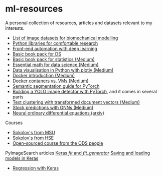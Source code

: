 # ml-resources
A personal collection of resources, articles and datasets relevant to my interests.

- [List of image datasets for biomechanical modelling](https://github.com/ssttv/ml-resources/blob/master/bio-image-datasets.md/)
- [Python libraries for comfortable research](https://datahub.packtpub.com/deep-learning/15-useful-python-libraries-to-make-your-data-science-tasks-easier/)
- [Front-end automation with deep learning](https://blog.insightdatascience.com/automated-front-end-development-using-deep-learning-3169dd086e82)
- [Basic book pack for DS](https://hackernoon.com/wannabe-data-scientists-learn-the-basics-with-these-7-books-1a41cfbbdd34)
- [Basic book pack for statistics (Medium)](https://medium.com/@datalab/aspiring-data-scientists-start-to-learn-statistics-with-these-6-books-a33bbb55b8e9)
- [Essential math for data science (Medium)](https://medium.com/s/story/essential-math-for-data-science-why-and-how-e88271367fbd)
- [Data visualisation in Python with plotly (Medium)](https://towardsdatascience.com/the-next-level-of-data-visualization-in-python-dd6e99039d5e)
- [Docker introduction (Medium)](https://towardsdatascience.com/learn-enough-docker-to-be-useful-b7ba70caeb4b)
- [Docker contaners vs. VMs (Medium)](https://medium.freecodecamp.org/a-beginner-friendly-introduction-to-containers-vms-and-docker-79a9e3e119b)
- [Semantic segmentation guide for PyTorch](https://signalvnoise.com/posts/2380-you-couldnt-pay-me-to-work-for-ballmer)
- [Building a YOLO image detector with PyTorch](https://blog.paperspace.com/how-to-implement-a-yolo-object-detector-in-pytorch/), and it comes in several parts
- [Text clustering with transformed document vectors (Medium)](https://towardsdatascience.com/clustering-text-with-transformed-document-vectors-1e14c9f0f198)
- [Stock predictions with GNNs (Medium)](https://towardsdatascience.com/aifortrading-2edd6fac689d)
- [Neural ordinary differential equations (arxiv)](https://arxiv.org/abs/1806.07366)

Courses

- [Sokolov's from MSU](https://github.com/esokolov/ml-course-msu)
- [Sokolov's from HSE](https://github.com/esokolov/ml-course-hse)
- [Open-sourced course from the ODS people](https://mlcourse.ai)

PyImageSearch articles
[Keras *fit* and *fit_generator*](https://www.pyimagesearch.com/2018/12/24/how-to-use-keras-fit-and-fit_generator-a-hands-on-tutorial/)
[Saving and loading models in Keras](https://www.pyimagesearch.com/2018/12/10/keras-save-and-load-your-deep-learning-models/)
- [Regression with Keras](https://www.pyimagesearch.com/2019/01/21/regression-with-keras/?__s=89qunbiazfzbwbuzekcs)
